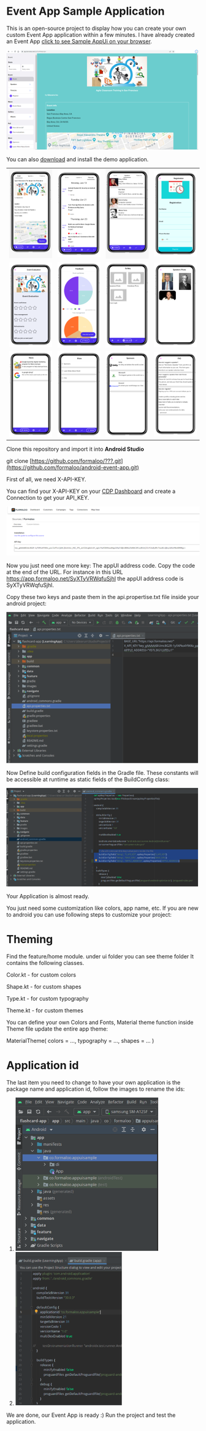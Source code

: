 # Event App Sample Application

This is an open-source project to display how you can create your own custom Event App application
within a few minutes. I have already created an Event
App [click to see Sample AppUi on your browser](https://app.formaloo.net/SyXTyVRWqfuSjhl).

<img src="event_images/EventWebApp.png" width="500" >

You can
also [download](https://drive.google.com/file/d/1XU3cCsvH9pKIDOgLhxohBWm9PPsTfb63/view?usp=sharing)
and install the demo application.

<table>
  <tr>
<td align="center"><img src="event_images/Home.png"  ></td>
<td align="center"><img src="event_images/TimeLine.png"  ></td>
<td align="center"><img src="event_images/Speakers.png" ></td>
<td align="center"><img src="event_images/Registration.png" ></td>
  </tr>
  <tr>
<td align="center"><img src="event_images/Polling.png" ></td>
<td align="center"><img src="event_images/SurveyCharts.png"></td>
<td align="center"><img src="event_images/Gallery.png"></td>
<td align="center"><img src="event_images/Albums.png" ></td>
    </tr>

<tr>
<td align="center"><img src="event_images/News.png" ></td>
<td align="center"><img src="event_images/More.png"  ></td>
<td align="center"><img src="event_images/Sponsors.png" ></td>
<td align="center"><img src="event_images/FAQ.png"  ></td>
    </tr>
</table>

Clone this repository and import it into **Android Studio**

git clone [https://github.com/formaloo/???.git](https://github.com/formaloo/android-event-app.git)

First of all, we need X-API-KEY.

You can find your X-API-KEY on your [CDP Dashboard](https://cdp.formaloo.net/) and create a
Connection to get your API_KEY.

<img src="event_images/x-api-key.png">

Now you just need one more key: The appUI address code. Copy the code at the end of the URL. For
instance in this URL  https://app.formaloo.net/SyXTyVRWqfuSjhl the appUI address code is
SyXTyVRWqfuSjhl.

Copy these two keys and paste them in the api.propertise.txt file inside your android project:

<img src="event_images/api-properties-file.png" width="500" >

Now Define build configuration fields in the Gradle file. These constants will be accessible at
runtime as static fields of the BuildConfig class:

<img src="event_images/api-propertis-gradle.png" width="500" >

Your Application is almost ready.

You just need some customization like colors, app name, etc. If you are new to android you can use
following steps to customize your project:

# Theming

Find the feature/home module. under ui folder you can see theme folder It contains the following
classes.

Color.kt - for custom colors

Shape.kt - for custom shapes

Type.kt - for custom typography

Theme.kt - for custom themes

You can define your own Colors and Fonts, Material theme function inside Theme file update the
entire app theme:

MaterialTheme(
colors = …, typography = …, shapes = …
)

# Application id

The last item you need to change to have your own application is the package name and application
id, follow the images to rename the ids:

1. <img src="event_images/package-name.png" height="400" >
2. <img src="event_images/app-id.png" height="400" >

We are done, our Event App is ready :)
Run the project and test the application.



